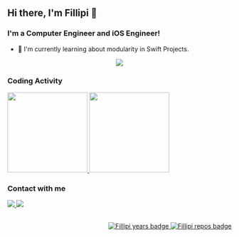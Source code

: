 ## Hi there, I'm Fillipi 👋

### I'm a Computer Engineer and iOS Engineer!
- 👾 I'm currently learning about modularity in Swift Projects.

<!--
<div style="display: inline_block"><br>
  <img align="center" alt="Fillipi-Swift" height="30" width="40" src="https://raw.githubusercontent.com/devicons/devicon/master/icons/swift/swift-original.svg">
</div>
-->

<!-- https://github.com/tandpfun/skill-icons -->
<p align="center">
  <a href="https://skillicons.dev">
    <img src="https://skillicons.dev/icons?i=swift,c,cpp,cs,python,flutter" />
  </a>
</p>

### Coding Activity

<div style="display: inline_block">
  <a href="https://github.com/FillipiPS">
    <img height="180em" 
         src="https://github-readme-stats.vercel.app/api?username=FillipiPS&show_icons=true&theme=chartreuse-dark&include_all_commits=true&count_private=true&custom_title=Fillipi's+GitHub+Stats"/>
    <img height="180em"
         src="https://github-readme-stats.vercel.app/api/top-langs/?username=FillipiPS&layout=compact&langs_count=16&card_width=220&theme=chartreuse-dark"/>
  </a>
</div>
  
### Contact with me
  
<div> 
  <a href="https://twitter.com/FillipiPS" target="_blank">
    <img src="https://img.shields.io/badge/X (Twitter)-000000?style=for-the-badge&logo=x&logoColor=white" target="_blank">
  </a>
    
  <a href="https://www.linkedin.com/in/fillipips" target="_blank">
    <img src="https://img.shields.io/badge/-LinkedIn-%230077B5?style=for-the-badge&logo=linkedin&logoColor=white" target="_blank">
  </a>
  
</div>

<br/>

<p align="right">
  <a href="https://badges.pufler.dev">
    <img src="https://badges.pufler.dev/years/FillipiPS" alt="Fillipi years badge" />
  </a>
  
  <a href="https://badges.pufler.dev">
    <img src="https://badges.pufler.dev/repos/FillipiPS" alt="Fillipi repos badge" />
  </a>
</p>

